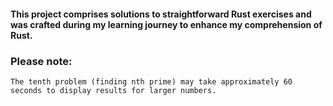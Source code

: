 #### This project comprises solutions to straightforward Rust exercises and was crafted during my learning journey to enhance my comprehension of Rust.

### Please note:

`The tenth problem (finding nth prime) may take approximately 60 seconds to display results for larger numbers.`
